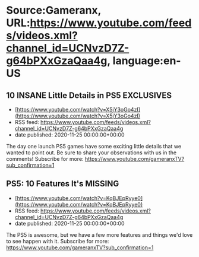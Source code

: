 # Source:Gameranx, URL:https://www.youtube.com/feeds/videos.xml?channel_id=UCNvzD7Z-g64bPXxGzaQaa4g, language:en-US

## 10 INSANE Little Details in PS5 EXCLUSIVES
 - [https://www.youtube.com/watch?v=X5jY3oGo4zI](https://www.youtube.com/watch?v=X5jY3oGo4zI)
 - RSS feed: https://www.youtube.com/feeds/videos.xml?channel_id=UCNvzD7Z-g64bPXxGzaQaa4g
 - date published: 2020-11-25 00:00:00+00:00

The day one launch PS5 games have some exciting little details that we wanted to point out. Be sure to share your observations with us in the comments!
Subscribe for more: https://www.youtube.com/gameranxTV?sub_confirmation=1

## PS5: 10 Features It's MISSING
 - [https://www.youtube.com/watch?v=KqBJEpRyye0](https://www.youtube.com/watch?v=KqBJEpRyye0)
 - RSS feed: https://www.youtube.com/feeds/videos.xml?channel_id=UCNvzD7Z-g64bPXxGzaQaa4g
 - date published: 2020-11-25 00:00:00+00:00

The PS5 is awesome, but we have a few more features and things we'd love to see happen with it.
Subscribe for more: https://www.youtube.com/gameranxTV?sub_confirmation=1

